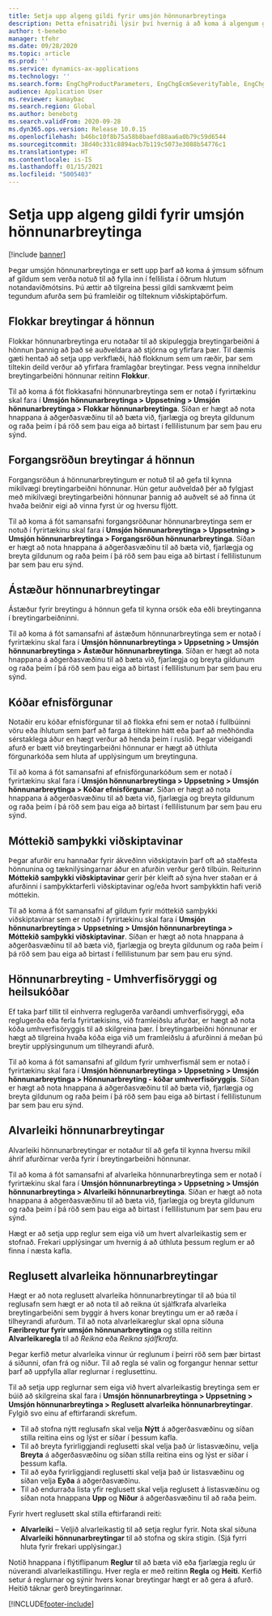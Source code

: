 ```yaml
---
title: Setja upp algeng gildi fyrir umsjón hönnunarbreytinga
description: Þetta efnisatriði lýsir því hvernig á að koma á algengum gildum sem eru notuð fyrir færibreytur í ýmsum hlutum umsjónar hönnunarbreytinga.
author: t-benebo
manager: tfehr
ms.date: 09/28/2020
ms.topic: article
ms.prod: ''
ms.service: dynamics-ax-applications
ms.technology: ''
ms.search.form: EngChgProductParameters, EngChgEcmSeverityTable, EngChgEcmSeverityRuleSet, EngChgEcmSeverityLookup,EngChgEcmSeverityChart,EngChgEcmRequestSeverityChart,EngChgEcmPriorityTable, EngChgEcmPriorityLookup, EngChgEcmPriorityChart, EngChgEcmMaterialDisposition, EngChgEcmEH
audience: Application User
ms.reviewer: kamaybac
ms.search.region: Global
ms.author: benebotg
ms.search.validFrom: 2020-09-28
ms.dyn365.ops.version: Release 10.0.15
ms.openlocfilehash: b46bc10f8b75a58b8baefd88aa6a0b79c59d6544
ms.sourcegitcommit: 38d40c331c8894acb7b119c5073e3088b54776c1
ms.translationtype: HT
ms.contentlocale: is-IS
ms.lasthandoff: 01/15/2021
ms.locfileid: "5005403"
---
```

# <a name="establish-common-values-for-engineering-change-management"></a>Setja upp algeng gildi fyrir umsjón hönnunarbreytinga

[!include [banner](../includes/banner.md)]

Þegar umsjón hönnunarbreytinga er sett upp þarf að koma á ýmsum söfnum af gildum sem verða notuð til að fylla inn í fellilista í öðrum hlutum notandaviðmótsins. Þú ættir að tilgreina þessi gildi samkvæmt þeim tegundum afurða sem þú framleiðir og tilteknum viðskiptaþörfum.

## <a name="engineering-change-categories"></a>Flokkar breytingar á hönnun

Flokkar hönnunarbreytinga eru notaðar til að skipuleggja breytingarbeiðni á hönnun þannig að það sé auðveldara að stjórna og yfirfara þær. Til dæmis gæti hentað að setja upp verkflæði, háð flokknum sem um ræðir, þar sem tiltekin deild verður að yfirfara framlagðar breytingar. Þess vegna inniheldur breytingarbeiðni hönnunar reitinn **Flokkur**.

Til að koma á fót flokkasafni hönnunarbreytinga sem er notað í fyrirtækinu skal fara í **Umsjón hönnunarbreytinga \> Uppsetning \> Umsjón hönnunarbreytinga \> Flokkar hönnunarbreytinga**. Síðan er hægt að nota hnappana á aðgerðasvæðinu til að bæta við, fjarlægja og breyta gildunum og raða þeim í þá röð sem þau eiga að birtast í fellilistunum þar sem þau eru sýnd.

## <a name="engineering-change-priorities"></a>Forgangsröðun breytingar á hönnun

Forgangsröðun á hönnunarbreytingum er notuð til að gefa til kynna mikilvægi breytingarbeiðni hönnunar. Hún getur auðveldað þér að fylgjast með mikilvægi breytingarbeiðni hönnunar þannig að auðvelt sé að finna út hvaða beiðnir eigi að vinna fyrst úr og hversu fljótt.

Til að koma á fót samansafni forgangsröðunar hönnunarbreytinga sem er notuð í fyrirtækinu skal fara í **Umsjón hönnunarbreytinga \> Uppsetning \> Umsjón hönnunarbreytinga \> Forgangsröðun hönnunarbreytinga**. Síðan er hægt að nota hnappana á aðgerðasvæðinu til að bæta við, fjarlægja og breyta gildunum og raða þeim í þá röð sem þau eiga að birtast í fellilistunum þar sem þau eru sýnd.

## <a name="engineering-change-reasons"></a>Ástæður hönnunarbreytingar

Ástæður fyrir breytingu á hönnun gefa til kynna orsök eða eðli breytinganna í breytingarbeiðninni.

Til að koma á fót samansafni af ástæðum hönnunarbreytinga sem er notað í fyrirtækinu skal fara í **Umsjón hönnunarbreytinga \> Uppsetning \> Umsjón hönnunarbreytinga \> Ástæður hönnunarbreytinga**. Síðan er hægt að nota hnappana á aðgerðasvæðinu til að bæta við, fjarlægja og breyta gildunum og raða þeim í þá röð sem þau eiga að birtast í fellilistunum þar sem þau eru sýnd.

## <a name="material-disposal-codes"></a>Kóðar efnisförgunar

Notaðir eru kóðar efnisförgunar til að flokka efni sem er notað í fullbúinni vöru eða íhlutum sem þarf að farga á tiltekinn hátt eða þarf að meðhöndla sérstaklega áður en hægt verður að henda þeim í ruslið. Þegar viðeigandi afurð er bætt við breytingarbeiðni hönnunar er hægt að úthluta förgunarkóða sem hluta af upplýsingum um breytinguna.

Til að koma á fót samansafni af efnisförgunarkóðum sem er notað í fyrirtækinu skal fara í **Umsjón hönnunarbreytinga \> Uppsetning \> Umsjón hönnunarbreytinga \> Kóðar efnisförgunar**. Síðan er hægt að nota hnappana á aðgerðasvæðinu til að bæta við, fjarlægja og breyta gildunum og raða þeim í þá röð sem þau eiga að birtast í fellilistunum þar sem þau eru sýnd.

## <a name="received-customer-approval"></a>Móttekið samþykki viðskiptavinar

Þegar afurðir eru hannaðar fyrir ákveðinn viðskiptavin þarf oft að staðfesta hönnunina og tæknilýsingarnar áður en afurðin verður gerð tilbúin. Reiturinn **Móttekið samþykki viðskiptavinar** gerir þér kleift að sýna hver staðan er á afurðinni í samþykktarferli viðskiptavinar og/eða hvort samþykktin hafi verið móttekin.

Til að koma á fót samansafni af gildum fyrir móttekið samþykki viðskiptavinar sem er notað í fyrirtækinu skal fara í **Umsjón hönnunarbreytinga \> Uppsetning \> Umsjón hönnunarbreytinga \> Móttekið samþykki viðskiptavinar**. Síðan er hægt að nota hnappana á aðgerðasvæðinu til að bæta við, fjarlægja og breyta gildunum og raða þeim í þá röð sem þau eiga að birtast í fellilistunum þar sem þau eru sýnd.

## <a name="engineering-change--environmental-health-and-safety-codes"></a>Hönnunarbreyting - Umhverfisöryggi og heilsukóðar

Ef taka þarf tillit til einhverra reglugerða varðandi umhverfisöryggi, eða reglugerða eða ferla fyrirtækisins, við framleiðslu afurðar, er hægt að nota kóða umhverfisöryggis til að skilgreina þær. Í breytingarbeiðni hönnunar er hægt að tilgreina hvaða kóða eiga við um framleiðslu á afurðinni á meðan þú breytir upplýsingunum um tilheyrandi afurð.

Til að koma á fót samansafni af gildum fyrir umhverfismál sem er notað í fyrirtækinu skal fara í **Umsjón hönnunarbreytinga \> Uppsetning \> Umsjón hönnunarbreytinga \> Hönnunarbreyting - kóðar umhverfisöryggis**. Síðan er hægt að nota hnappana á aðgerðasvæðinu til að bæta við, fjarlægja og breyta gildunum og raða þeim í þá röð sem þau eiga að birtast í fellilistunum þar sem þau eru sýnd.

## <a name="engineering-change-severities"></a>Alvarleiki hönnunarbreytingar

Alvarleiki hönnunarbreytingar er notaður til að gefa til kynna hversu mikil áhrif afurðirnar verða fyrir í breytingarbeiðni hönnunar.

Til að koma á fót samansafni af alvarleika hönnunarbreytinga sem er notað í fyrirtækinu skal fara í **Umsjón hönnunarbreytinga \> Uppsetning \> Umsjón hönnunarbreytinga \> Alvarleiki hönnunarbreytinga**. Síðan er hægt að nota hnappana á aðgerðasvæðinu til að bæta við, fjarlægja og breyta gildunum og raða þeim í þá röð sem þau eiga að birtast í fellilistunum þar sem þau eru sýnd.

Hægt er að setja upp reglur sem eiga við um hvert alvarleikastig sem er stofnað. Frekari upplýsingar um hvernig á að úthluta þessum reglum er að finna í næsta kafla.

## <a name="engineering-change-severity-rule-sets"></a>Reglusett alvarleika hönnunarbreytingar

Hægt er að nota reglusett alvarleika hönnunarbreytingar til að búa til reglusafn sem hægt er að nota til að reikna út sjálfkrafa alvarleika breytingarbeiðni sem byggir á hvers konar breytingu um er að ræða í tilheyrandi afurðum. Til að nota alvarleikareglur skal opna síðuna **Færibreytur fyrir umsjón hönnunarbreytinga** og stilla reitinn **Alvarleikaregla** til að *Reikna* eða *Reikna sjálfkrafa*.

Þegar kerfið metur alvarleika vinnur úr reglunum í þeirri röð sem þær birtast á síðunni, ofan frá og niður. Til að regla sé valin og forgangur hennar settur þarf að uppfylla allar reglurnar í reglusettinu.

Til að setja upp reglurnar sem eiga við hvert alvarleikastig breytinga sem er búið að skilgreina skal fara í **Umsjón hönnunarbreytinga \> Uppsetning \> Umsjón hönnunarbreytinga \> Reglusett alvarleika hönnunarbreytingar**. Fylgið svo einu af eftirfarandi skrefum.

- Til að stofna nýtt reglusafn skal velja **Nýtt** á aðgerðasvæðinu og síðan stilla reitina eins og lýst er síðar í þessum kafla.
- Til að breyta fyrirliggjandi reglusetti skal velja það úr listasvæðinu, velja **Breyta** á aðgerðasvæðinu og síðan stilla reitina eins og lýst er síðar í þessum kafla.
- Til að eyða fyrirliggjandi reglusetti skal velja það úr listasvæðinu og síðan velja **Eyða** á aðgerðasvæðinu.
- Til að endurraða lista yfir reglusett skal velja reglusett á listasvæðinu og síðan nota hnappana **Upp** og **Niður** á aðgerðasvæðinu til að raða þeim.

Fyrir hvert reglusett skal stilla eftirfarandi reiti:

- **Alvarleiki** – Veljið alvarleikastig til að setja reglur fyrir. Nota skal síðuna **Alvarleiki hönnunarbreytingar** til að stofna og skíra stigin. (Sjá fyrri hluta fyrir frekari upplýsingar.)

Notið hnappana í flýtiflipanum **Reglur** til að bæta við eða fjarlægja reglu úr núverandi alvarleikastillingu. Hver regla er með reitinn **Regla** og **Heiti**. Kerfið setur á reglurnar og sýnir hvers konar breytingar hægt er að gera á afurð. Heitið táknar gerð breytingarinnar.


[!INCLUDE[footer-include](../../includes/footer-banner.md)]